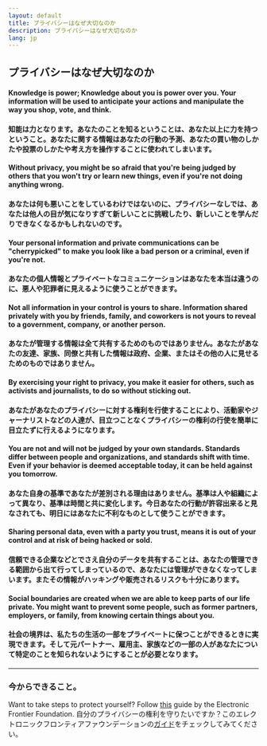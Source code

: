 ```yaml
---
layout: default
title: プライバシーはなぜ大切なのか
description: プライバシーはなぜ大切なのか
lang: jp
---
```


## プライバシーはなぜ大切なのか

#### Knowledge is power; Knowledge about you is power over you. Your information will be used to anticipate your actions and manipulate the way you shop, vote, and think.
#### 知能は力となります。あなたのことを知るということは、あなた以上に力を持つということ。あなたに関する情報はあなたの行動の予測、あなたの買い物のしかたや投票のしかたや考え方を操作することに使われてしまいます。

#### Without privacy, you might be so afraid that you're being judged by others that you won't try or learn new things, even if you're not doing anything wrong.
#### あなたは何も悪いことをしているわけではないのに、プライバシーなしでは、あなたは他人の目が気になりすぎて新しいことに挑戦したり、新しいことを学んだりできなくなるかもしれないのです。

#### Your personal information and private communications can be "cherrypicked" to make you look like a bad person or a criminal, even if you're not.
#### あなたの個人情報とプライベートなコミュニケーションはあなたを本当は違うのに、悪人や犯罪者に見えるように使うことができます。

#### Not all information in your control is yours to share. Information shared privately with you by friends, family, and coworkers is not yours to reveal to a government, company, or another person.
#### あなたが管理する情報は全て共有するためのものではありません。あなたがあなたの友達、家族、同僚と共有した情報は政府、企業、またはその他の人に見せるためのものではありません。

#### By exercising your right to privacy, you make it easier for others, such as activists and journalists, to do so without sticking out.
#### あなたがあなたのプライバシーに対する権利を行使することにより、活動家やジャーナリストなどの人達が、目立つことなくプライバシーの権利の行使を簡単に目立たずに行えるようになります。

#### You are not and will not be judged by your own standards. Standards differ between people and organizations, and standards shift with time. Even if your behavior is deemed acceptable today, it can be held against you tomorrow.
#### あなた自身の基準であなたが差別される理由はありません。基準は人や組織によって異なり、基準は時間と共に変化します。今日あなたの行動が許容出来ると見なされても、明日にはあなたに不利なものとして使うことができます。

#### Sharing personal data, even with a party you trust, means it is out of your control and at risk of being hacked or sold.
#### 信頼できる企業などとでさえ自分のデータを共有することは、あなたの管理できる範囲から出て行ってしまっているので、あなたには管理ができなくなってしまいます。またその情報がハッキングや販売されるリスクも十分にあります。

#### Social boundaries are created when we are able to keep parts of our life private. You might want to prevent some people, such as former partners, employers, or family, from knowing certain things about you.
#### 社会の境界は、私たちの生活の一部をプライベートに保つことができるときに実現できます。そして元パートナー、雇用主、家族などの一部の人があなたについて特定のことを知られないようにすることが必要となります。

---

### 今からできること。
Want to take steps to protect yourself? Follow [this](https://ssd.eff.org/) guide by the Electronic Frontier Foundation.
自分のプライバシーの権利を守りたいですか？このエレクトロニックフロンティアファウンデーションの[ガイド](https://ssd.eff.org/)をチェックしてみてください。
